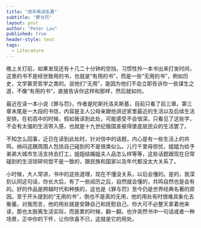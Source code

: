 ```yaml
---
title: "成年再读名著"
subtitle: "罪与罚"
layout: post
author: "Peter Lau"
published: true
header-style: text
tags:
  - Literature
---
```


晚上关灯前，如果发现还有十几二十分钟的空挡，习惯性拎一本书出来打发时间，这里的书不是经世致用的书，也就是“有用的书”，而是一些“无用的书”，例如历史，文学甚至哲学之类的。说他们“无用”，是因为他们不会立即告诉你一些谋生之道，不像“有用的书“，直接告诉你这样和那样，然后就如何。

最近在读一本小说《罪与罚》，作者是陀斯托洛夫斯基，目前只看了前三章。第三章末尾是一大段的书信，内容是主人公母亲跟他讲述家里最近的生活以及后续生活安排。在初高中的时候，假如我读到此处，可能感受不会很深，只看见了这些字，不会有太强的生活带入感，也就是十九世纪俄国圣彼得堡底层民众的生活罢了。

不知怎么回事，近日在读到此处时，针对信中的话题，内心是有一些生活上的共鸣，纳闷这跟周围人包括自己碰到的不是很类似么。儿行千里母担忧，姐姐为给予弟弟大城市生活支持去打工，姐姐结婚姐夫人品怎么样等等，这些话题跟现在日常碰到的生活琐碎何尝不是一致的，跟民族和国家以及年代都没太大关系了。

小时候，大人常讲，书中的这些道理，现在不懂没关系，以后会懂的。是的，我深刻认同这句话，你长大后，有了一些阅历之后，自然就会懂的，共鸣自然也是会有的。好的作品是跨越时代和种族的，这也是《罪与罚》至今仍是世界经典名著的原因。至于开头提到的“无用的书”，倒也不是真的无用，他的用处有时很难具象化去衡量。对我而言，他的用处就是安静自己和抚慰自己。你大可不必整天拿着他来读，那也太脱离生活实际，而是累的时候，翻一翻，也许突然书中一句话或者一种场景，正中你的下怀，让你欣喜不已，这就是它的用处。
